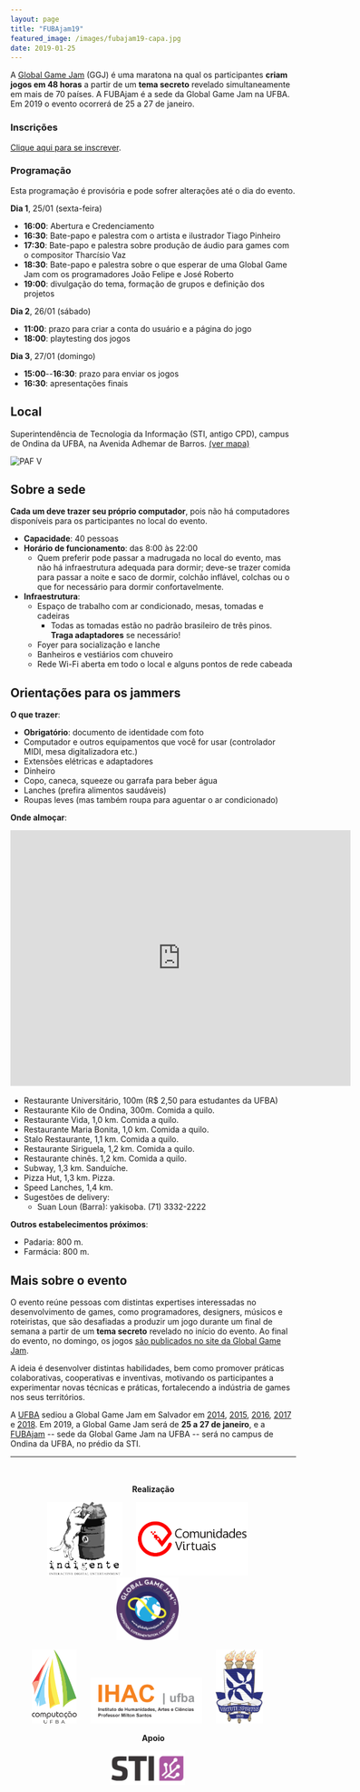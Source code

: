 ```yaml
---
layout: page
title: "FUBAjam19"
featured_image: /images/fubajam19-capa.jpg
date: 2019-01-25
---
```


A [Global Game Jam](http://globalgamejam.org/) (GGJ) é uma maratona na qual os participantes **criam jogos em 48 horas** a partir de um **tema secreto** revelado simultaneamente em mais de 70 países. A FUBAjam é a sede da Global Game Jam na UFBA. Em 2019 o evento ocorrerá de 25 a 27 de janeiro.

### Inscrições

[Clique aqui para se inscrever](https://goo.gl/forms/PvtD1XuqSNFAEA7c2).

### Programação

Esta programação é provisória e pode sofrer alterações até o dia do evento.

**Dia 1**, 25/01 (sexta-feira)

- **16:00**: Abertura e Credenciamento
- **16:30**: Bate-papo e palestra com o artista e ilustrador Tiago Pinheiro
- **17:30**: Bate-papo e palestra sobre produção de áudio para games com o compositor Tharcísio Vaz
- **18:30**: Bate-papo e palestra sobre o que esperar de uma Global Game Jam com os programadores João Felipe e José Roberto
- **19:00**: divulgação do tema, formação de grupos e definição dos projetos

**Dia 2**, 26/01 (sábado)

- **11:00**: prazo para criar a conta do usuário e a página do jogo
- **18:00**: playtesting dos jogos

**Dia 3**, 27/01 (domingo)

- **15:00**--**16:30**: prazo para enviar os jogos
- **16:30**: apresentações finais

## Local

Superintendência de Tecnologia da Informação (STI, antigo CPD), campus de Ondina da UFBA, na Avenida Adhemar de Barros. [(ver mapa)](https://www.google.com/maps/place/Superintend%C3%AAncia+de+Tecnologia+da+Informa%C3%A7%C3%A3o/@-13.0016188,-38.5098447,749m/data=!3m1!1e3!4m5!3m4!1s0x716049fc38759ff:0x4bb326d6b58a2ecd!8m2!3d-13.001624!4d-38.507656)

![PAF V](https://sti.ufba.br/sites/cpd.ufba.br/files/STI-ENTRADA.jpg)

## Sobre a sede

**Cada um deve trazer seu próprio computador**, pois não há computadores disponíveis para os participantes no local do evento.

- **Capacidade**: 40 pessoas
- **Horário de funcionamento**: das 8:00 às 22:00
  - Quem preferir pode passar a madrugada no local do evento, mas não há infraestrutura adequada para dormir; deve-se trazer comida para passar a noite e saco de dormir, colchão inflável, colchas ou o que for necessário para dormir confortavelmente.
- **Infraestrutura**:
  - Espaço de trabalho com ar condicionado, mesas, tomadas e cadeiras
    - Todas as tomadas estão no padrão brasileiro de três pinos. **Traga adaptadores** se necessário!
  - Foyer para socialização e lanche
  - Banheiros e vestiários com chuveiro
  - Rede Wi-Fi aberta em todo o local e alguns pontos de rede cabeada

## Orientações para os jammers

**O que trazer**:

- **Obrigatório**: documento de identidade com foto
- Computador e outros equipamentos que você for usar (controlador MIDI, mesa digitalizadora etc.)
- Extensões elétricas e adaptadores
- Dinheiro
- Copo, caneca, squeeze ou garrafa para beber água
- Lanches (prefira alimentos saudáveis)
- Roupas leves (mas também roupa para aguentar o ar condicionado)

**Onde almoçar**:

<center><iframe src="https://www.google.com/maps/embed?pb=!1m12!1m8!1m3!1d7774.881229805674!2d-38.512951!3d-13.0075895!3m2!1i1024!2i768!4f13.1!2m1!1srestaurants+near+Instituto+de+Biologia+da+UFBA+-+Campus+Ondina%2C+Salvador+-+State+of+Bahia!5e0!3m2!1sen!2sbr!4v1483902428766" width="600" height="450" frameborder="0" style="border:0" allowfullscreen></iframe></center>

- Restaurante Universitário, 100m (R$ 2,50 para estudantes da UFBA)
- Restaurante Kilo de Ondina, 300m. Comida a quilo.
- Restaurante Vida, 1,0 km. Comida a quilo.
- Restaurante Maria Bonita, 1,0 km. Comida a quilo.
- Stalo Restaurante, 1,1 km. Comida a quilo.
- Restaurante Siriguela, 1,2 km. Comida a quilo.
- Restaurante chinês. 1,2 km. Comida a quilo.
- Subway, 1,3 km. Sanduíche.
- Pizza Hut, 1,3 km. Pizza.
- Speed Lanches, 1,4 km.
- Sugestões de delivery:
  - Suan Loun (Barra): yakisoba. (71) 3332-2222
  <!-- - Paraíso da Carne do Sol (Amaralina) -->

**Outros estabelecimentos próximos**:

- Padaria: 800 m.
- Farmácia: 800 m.

## Mais sobre o evento

O evento reúne pessoas com distintas expertises interessadas no desenvolvimento de games, como programadores, designers, músicos e roteiristas, que são desafiadas a produzir um jogo durante um final de semana a partir de um **tema secreto** revelado no início do evento. Ao final do evento, no domingo, os jogos [são publicados no site da Global Game Jam](http://globalgamejam.org/games).

A ideia é desenvolver distintas habilidades, bem como promover práticas colaborativas, cooperativas e inventivas, motivando os participantes a experimentar novas técnicas e práticas, fortalecendo a indústria de games nos seus territórios.

A [UFBA](https://www.ufba.br/) sediou a Global Game Jam em Salvador em [2014](http://globalgamejam.org/2014/jam-sites/fubajam), [2015](http://globalgamejam.org/2015/jam-sites/global-bind-jam), [2016](http://globalgamejam.org/2016/jam-sites/global-bind-jam), [2017](http://globalgamejam.org/2017/jam-sites/fubajam) e [2018](https://globalgamejam.org/2018/jam-sites/fubajam). Em 2019, a Global Game Jam será de **25 a 27 de janeiro**, e a [FUBAjam](http://globalgamejam.org/2019/jam-sites/fubajam) -- sede da Global Game Jam na UFBA -- será no campus de Ondina da UFBA, no prédio da STI.

------------

<div style="text-align: center; padding-top: 20px;">

<p><strong>Realização</strong></p>

<p>
<a style="padding-right: 20px;" href="http://indigente.ufba.br/"><img src="/images/logo-indigente.png" width="133" height="130" alt="Indigente" /></a>
<a style="padding-right: 20px;" href="http://comunidadesvirtuais.pro.br/"><img src="/images/logo-comunidadesvirtuais.jpg" height="130" alt="Comunidades Virtuais" /></a>
<a style="padding-right: 20px;" href="http://globalgamejam.org/"><img src="/images/logo-ggj.png" height="110" alt="Global Game Jam" /></a>
</p>

<p>
<a style="padding-right: 20px;" href="http://www.dcc.ufba.br/"><img src="/images/logo-dcc.png" width="79" height="130" alt="Departamento de Ciência da Computação" /></a>
<!-- <a style="padding-right: 20px;" href="http://www.im.ufba.br/"><img src="/images/logo-ime.gif" width="84" height="80" /></a> -->
<a style="padding-right: 20px;" href="http://www.ihac.ufba.br/"><img src="/images/logo-ihac.png" height="80" alt="Instituto de Humanidades, Artes e Ciências" /></a>
<a style="padding-right: 20px;" href="http://www.ufba.br/"><img src="/images/logo-ufba.png" width="84" height="130" alt="Universidade Federal da Bahia" /></a>
</p>

<p><strong>Apoio</strong></p>

<p>
<a style="padding-right: 20px;" href="https://sti.ufba.br/"><img src="/images/logo-sti.png" width="132" height="60" /></a>
<!-- <a style="padding-right: 20px;" href="http://produtosmagrela.com.br/"><img src="/images/logo-magrela.png" height="100" alt="Produtos Magrela" /></a> -->
<!-- <a style="padding-right: 20px;" href="https://www.aseprite.org/"><img src="/images/logo-aseprite.png" height="60" alt="aseprite" /></a>
<a style="padding-right: 20px;" href="https://www.metododerose.org/"><img src="/images/logo-derose.png" height="90" alt="DeRose Method" /></a>
<a style="padding-right: 20px;" href="http://escolabrasileiradegames.com.br/"><img src="/images/logo-escola-bras-games.png" height="100" alt="Escola Brasileira de Games" /></a> -->
</p>

<!-- <p> -->
<!-- <a style="padding-right: 20px;" href="http://studiovaz.com.br/"><img src="/images/logo-studiovaz.png" height="80" alt="Studio Vaz" /></a> -->
<!-- <a style="padding-right: 20px;" href="https://www.youtube.com/watch?v=klSgyjiKaqU"><img src="/images/logo-quartetris.jpg" height="80" alt="Quartetris" /></a> -->
<!-- </p> -->


<!-- 

<a style="padding-right: 20px;" href="https://www.facebook.com/bahiaindiedev/"><img src="/images/logo-bind.png" width="130" height="86" /></a>
</p>
 -->
</div>
